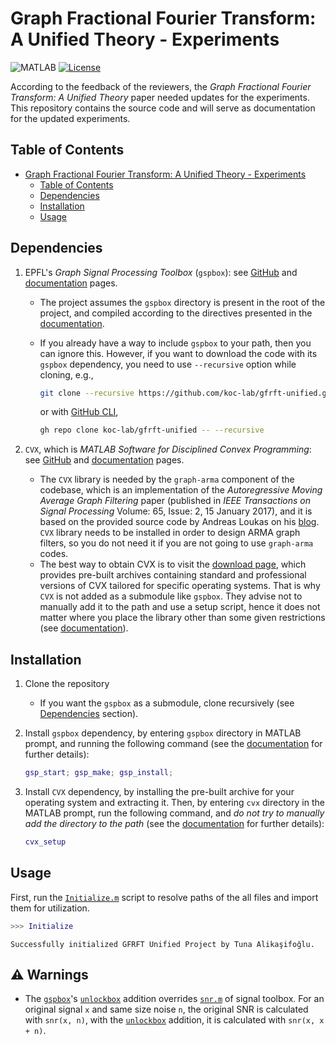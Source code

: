 # Graph Fractional Fourier Transform: A Unified Theory - Experiments

![MATLAB](https://img.shields.io/badge/MATLAB-2023a-orange.svg)
[![License](https://img.shields.io/github/license/koc-lab/gfrft-unified)](https://github.com/koc-lab/gfrft-unified/blob/main/LICENSE)

According to the feedback of the reviewers, the _Graph Fractional Fourier Transform: A Unified Theory_ paper needed updates for the experiments. This repository contains the source code and will serve as documentation for the updated experiments.

## Table of Contents

- [Graph Fractional Fourier Transform: A Unified Theory - Experiments](#graph-fractional-fourier-transform-a-unified-theory---experiments)
  - [Table of Contents](#table-of-contents)
  - [Dependencies](#dependencies)
  - [Installation](#installation)
  - [Usage](#usage)

## Dependencies

1. EPFL's _Graph Signal Processing Toolbox_ (`gspbox`): see [GitHub](https://github.com/epfl-lts2/gspbox) and [documentation](https://epfl-lts2.github.io/gspbox-html/) pages.
    - The project assumes the `gspbox` directory is present in the root of the project, and compiled according to the directives presented in the [documentation](https://epfl-lts2.github.io/gspbox-html/download.html).
    - If you already have a way to include `gspbox` to your path, then you can ignore this. However, if you want to download the code with its `gspbox` dependency, you need to use `--recursive` option while cloning, e.g.,

        ```sh
        git clone --recursive https://github.com/koc-lab/gfrft-unified.git
        ```

        or with [GitHub CLI](https://cli.github.com/),

        ```sh
        gh repo clone koc-lab/gfrft-unified -- --recursive
        ```

2. `CVX`, which is _MATLAB Software for Disciplined Convex Programming_: see [GitHub](https://github.com/cvxr/CVX) and [documentation](http://cvxr.com/cvx/) pages.
    - The `CVX` library is needed by the `graph-arma` component of the codebase, which is an implementation of the _Autoregressive Moving Average Graph Filtering_ paper (published in _IEEE Transactions on Signal Processing_ Volume: 65, Issue: 2, 15 January 2017), and it is based on the provided source code by Andreas Loukas on his [blog](https://andreasloukas.blog/code/). `CVX` library needs to be installed in order to design ARMA graph filters, so you do not need it if you are not going to use `graph-arma` codes.
    - The best way to obtain CVX is to visit the [download page](http://cvxr.com/cvx/download/), which provides pre-built archives containing standard and professional versions of CVX tailored for specific operating systems. That is why `CVX` is not added as a submodule like `gspbox`. They advise not to manually add it to the path and use a setup script, hence it does not matter where you place the library other than some given restrictions (see [documentation](http://web.cvxr.com/cvx/doc/install.html)).

## Installation

1. Clone the repository
   - If you want the `gspbox` as a submodule, clone recursively (see [Dependencies](#dependencies) section).
2. Install `gspbox` dependency, by entering `gspbox` directory in MATLAB prompt, and running the following command (see the [documentation](https://epfl-lts2.github.io/gspbox-html/download.html) for further details):

    ```matlab
    gsp_start; gsp_make; gsp_install;
    ```

3. Install `CVX` dependency, by installing the pre-built archive for your operating system and extracting it. Then, by entering `cvx` directory in the MATLAB prompt, run the following command, and _do not try to manually add the directory to the path_ (see the [documentation](http://web.cvxr.com/cvx/doc/install.html) for further details):

    ```matlab
    cvx_setup
    ```

## Usage

First, run the [`Initialize.m`](./Initialize.m) script to resolve paths of the all files and import them for utilization.

```matlab
>>> Initialize
```

```stdout
Successfully initialized GFRFT Unified Project by Tuna Alikaşifoğlu.
```

## ⚠️ Warnings

- The [`gspbox`](https://github.com/epfl-lts2/gspbox)'s [`unlockbox`](https://github.com/epfl-lts2/unlocbox) addition overrides [`snr.m`](https://github.com/epfl-lts2/unlocbox/blob/df22b021536c0f4e0411cd07c23fa916bd9dbb6d/utils/snr.m#L1-L29) of signal toolbox. For an original signal `x` and same size noise `n`, the original SNR is calculated with `snr(x, n)`, with the [`unlockbox`](https://github.com/epfl-lts2/unlocbox) addition, it is calculated with `snr(x, x + n)`.
